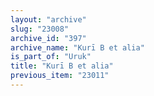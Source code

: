 ```yaml
---
layout: "archive"
slug: "23008"
archive_id: "397"
archive_name: "Kurī B et alia"
is_part_of: "Uruk"
title: "Kurī B et alia"
previous_item: "23011"
---
```

